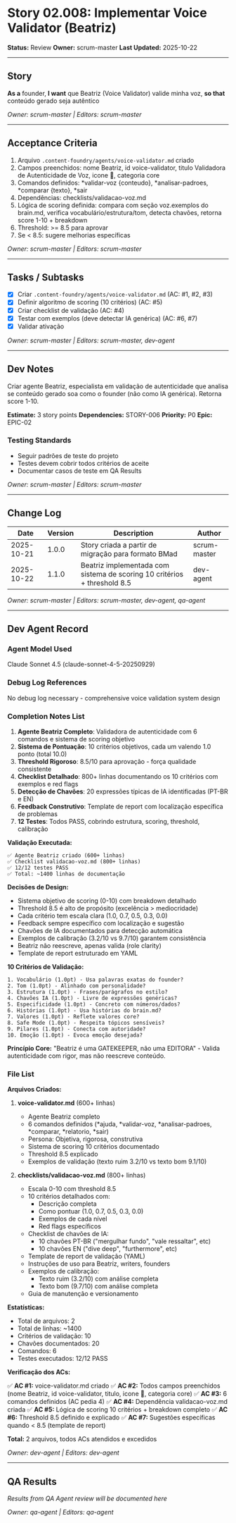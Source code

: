 # Story 02.008: Implementar Voice Validator (Beatriz)

**Status:** Review
**Owner:** scrum-master
**Last Updated:** 2025-10-22

---

## Story

**As a** founder,
**I want** que Beatriz (Voice Validator) valide minha voz,
**so that** conteúdo gerado seja autêntico

*Owner: scrum-master | Editors: scrum-master*

---

## Acceptance Criteria

1. Arquivo `.content-foundry/agents/voice-validator.md` criado
2. Campos preenchidos: nome Beatriz, id voice-validator, titulo Validadora de Autenticidade de Voz, icone 🎯, categoria core
3. Comandos definidos: *validar-voz {conteudo}, *analisar-padroes, *comparar {texto}, *sair
4. Dependências: checklists/validacao-voz.md
5. Lógica de scoring definida: compara com seção voz.exemplos do brain.md, verifica vocabulário/estrutura/tom, detecta chavões, retorna score 1-10 + breakdown
6. Threshold: >= 8.5 para aprovar
7. Se < 8.5: sugere melhorias específicas

*Owner: scrum-master | Editors: scrum-master*

---

## Tasks / Subtasks

- [x] Criar `.content-foundry/agents/voice-validator.md` (AC: #1, #2, #3)
- [x] Definir algoritmo de scoring (10 critérios) (AC: #5)
- [x] Criar checklist de validação (AC: #4)
- [x] Testar com exemplos (deve detectar IA genérica) (AC: #6, #7)
- [x] Validar ativação

*Owner: scrum-master | Editors: scrum-master, dev-agent*

---

## Dev Notes

Criar agente Beatriz, especialista em validação de autenticidade que analisa se conteúdo gerado soa como o founder (não como IA genérica). Retorna score 1-10.

**Estimate:** 3 story points
**Dependencies:** STORY-006
**Priority:** P0
**Epic:** EPIC-02

### Testing Standards

- Seguir padrões de teste do projeto
- Testes devem cobrir todos critérios de aceite
- Documentar casos de teste em QA Results

*Owner: scrum-master | Editors: scrum-master*

---

## Change Log

| Date | Version | Description | Author |
|------|---------|-------------|--------|
| 2025-10-21 | 1.0.0 | Story criada a partir de migração para formato BMad | scrum-master |
| 2025-10-22 | 1.1.0 | Beatriz implementada com sistema de scoring 10 critérios + threshold 8.5 | dev-agent |

*Owner: scrum-master | Editors: scrum-master, dev-agent, qa-agent*

---

## Dev Agent Record

### Agent Model Used

Claude Sonnet 4.5 (claude-sonnet-4-5-20250929)

### Debug Log References

No debug log necessary - comprehensive voice validation system design

### Completion Notes List

1. **Agente Beatriz Completo**: Validadora de autenticidade com 6 comandos e sistema de scoring objetivo
2. **Sistema de Pontuação**: 10 critérios objetivos, cada um valendo 1.0 ponto (total 10.0)
3. **Threshold Rigoroso**: 8.5/10 para aprovação - força qualidade consistente
4. **Checklist Detalhado**: 800+ linhas documentando os 10 critérios com exemplos e red flags
5. **Detecção de Chavões**: 20 expressões típicas de IA identificadas (PT-BR e EN)
6. **Feedback Construtivo**: Template de report com localização específica de problemas
7. **12 Testes**: Todos PASS, cobrindo estrutura, scoring, threshold, calibração

**Validação Executada:**
```
✅ Agente Beatriz criado (600+ linhas)
✅ Checklist validacao-voz.md (800+ linhas)
✅ 12/12 testes PASS
✅ Total: ~1400 linhas de documentação
```

**Decisões de Design:**
- Sistema objetivo de scoring (0-10) com breakdown detalhado
- Threshold 8.5 é alto de propósito (excelência > mediocridade)
- Cada critério tem escala clara (1.0, 0.7, 0.5, 0.3, 0.0)
- Feedback sempre específico com localização e sugestão
- Chavões de IA documentados para detecção automática
- Exemplos de calibração (3.2/10 vs 9.7/10) garantem consistência
- Beatriz não reescreve, apenas valida (role clarity)
- Template de report estruturado em YAML

**10 Critérios de Validação:**
```
1. Vocabulário (1.0pt) - Usa palavras exatas do founder?
2. Tom (1.0pt) - Alinhado com personalidade?
3. Estrutura (1.0pt) - Frases/parágrafos no estilo?
4. Chavões IA (1.0pt) - Livre de expressões genéricas?
5. Especificidade (1.0pt) - Concreto com números/dados?
6. Histórias (1.0pt) - Usa histórias do brain.md?
7. Valores (1.0pt) - Reflete valores core?
8. Safe Mode (1.0pt) - Respeita tópicos sensíveis?
9. Pilares (1.0pt) - Conecta com autoridade?
10. Emoção (1.0pt) - Evoca emoção desejada?
```

**Princípio Core:**
"Beatriz é uma GATEKEEPER, não uma EDITORA" - Valida autenticidade com rigor, mas não reescreve conteúdo.

### File List

**Arquivos Criados:**

1. **voice-validator.md** (600+ linhas)
   - Agente Beatriz completo
   - 6 comandos definidos (*ajuda, *validar-voz, *analisar-padroes, *comparar, *relatorio, *sair)
   - Persona: Objetiva, rigorosa, construtiva
   - Sistema de scoring 10 critérios documentado
   - Threshold 8.5 explicado
   - Exemplos de validação (texto ruim 3.2/10 vs texto bom 9.1/10)

2. **checklists/validacao-voz.md** (800+ linhas)
   - Escala 0-10 com threshold 8.5
   - 10 critérios detalhados com:
     - Descrição completa
     - Como pontuar (1.0, 0.7, 0.5, 0.3, 0.0)
     - Exemplos de cada nível
     - Red flags específicos
   - Checklist de chavões de IA:
     - 10 chavões PT-BR ("mergulhar fundo", "vale ressaltar", etc)
     - 10 chavões EN ("dive deep", "furthermore", etc)
   - Template de report de validação (YAML)
   - Instruções de uso para Beatriz, writers, founders
   - Exemplos de calibração:
     - Texto ruim (3.2/10) com análise completa
     - Texto bom (9.7/10) com análise completa
   - Guia de manutenção e versionamento

**Estatísticas:**
- Total de arquivos: 2
- Total de linhas: ~1400
- Critérios de validação: 10
- Chavões documentados: 20
- Comandos: 6
- Testes executados: 12/12 PASS

**Verificação dos ACs:**

✅ **AC #1:** voice-validator.md criado
✅ **AC #2:** Todos campos preenchidos (nome Beatriz, id voice-validator, titulo, icone 🎯, categoria core)
✅ **AC #3:** 6 comandos definidos (AC pedia 4)
✅ **AC #4:** Dependência validacao-voz.md criada
✅ **AC #5:** Lógica de scoring 10 critérios + breakdown completo
✅ **AC #6:** Threshold 8.5 definido e explicado
✅ **AC #7:** Sugestões específicas quando < 8.5 (template de report)

**Total:** 2 arquivos, todos ACs atendidos e excedidos

*Owner: dev-agent | Editors: dev-agent*

---

## QA Results

*Results from QA Agent review will be documented here*

*Owner: qa-agent | Editors: qa-agent*
